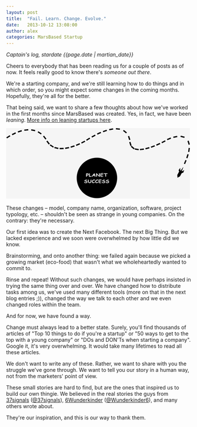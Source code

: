 ```yaml
---
layout: post
title:  "Fail. Learn. Change. Evolve."
date:   2013-10-12 13:08:00
author: alex
categories: MarsBased Startup
---
```


*Captain's log, stardate {{page.date | martian_date}}*

Cheers to everybody that has been reading us for a couple of posts as of now. It feels really good to know there's *someone out there*.

We're a starting company, and we're still learning how to do things and in which order, so you might expect some changes in the coming months. Hopefully, they're all for the better.

<!--more-->

That being said, we want to share a few thoughts about how we've worked in the first months since MarsBased was created. Yes, in fact, we have been *leaning*. <a href="http://en.wikipedia.org/wiki/Lean_Startup" title="Wikipedia definition of lean startup" target="_blank">More info on leaning startups here</a>.

<img src="/images/blog/post3.png" alt="Planet Success" title="Planet Success" class="img-center img-responsive" />

These changes – model, company name, organization, software, project typology, etc. – shouldn't be seen as strange in young companies. On the contrary: they're necessary.

Our first idea was to create the Next Facebook. The next Big Thing. But we lacked experience and we soon were overwhelmed by how little did we know.

Brainstorming, and onto another thing: we failed again because we picked a growing market (eco-food) that wasn't what we wholeheartedly wanted to commit to.

Rinse and repeat! Without such changes, we would have perhaps insisted in trying the same thing over and over. We have changed how to distribute tasks among us, we've used many different tools (more on that in the next blog entries ;)), changed the way we talk to each other and we even changed roles within the team.

And for now, we have found a way.

Change must always lead to a better state. Surely, you'll find thousands of articles of "Top 10 things to do if you're a startup" or "50 ways to get to the top with a young company" or "DOs and DON'Ts when starting a company". Google it, it's very overwhelming. It would take many lifetimes to read all these articles.

We don't want to write any of these. Rather, we want to share with you the struggle we've gone through. We want to tell you our story in a human way, not from the marketers' point of view.

These small stories are hard to find, but are the ones that inspired us to build our own thingie. We believed in the real stories the guys from <a href="http://37signals.com" title="37signals" target="_blank">37signals</a> (<a href="https://twitter.com/37signals" title="37signals on Twitter" target="_blank">@37signals</a>), <a href="http://www.6wunderkinder.com/" title="6Wunderkinder" target="_blank">6Wunderkinder</a> (<a href="https://twitter.com/6Wunderkinder" title="6Wunderkinder on Twitter" target="_blank">@Wunderkinder6</a>), and many others wrote about.

They're our inspiration, and this is our way to thank them.


